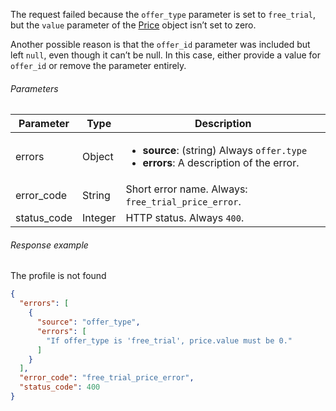 <!--- FreeTrialPrice.md ---> 

The request failed because the `offer_type` parameter is set to `free_trial`, but the `value` parameter of the [Price](server-side-api-objects#price) object isn’t set to zero.

Another possible reason is that the `offer_id` parameter was included but left `null`, even though it can’t be null. In this case, either provide a value for `offer_id` or remove the parameter entirely.

###### Parameters

| Parameter   | Type    | Description                                                  |
| ----------- | ------- | ------------------------------------------------------------ |
| errors      | Object  | <ul><li> **source**: (string) Always `offer.type`</li><li> **errors**: A description of the error.</li></ul> |
| error_code  | String  | Short error name. Always: `free_trial_price_error`.          |
| status_code | Integer | HTTP status. Always `400`.                                   |

###### Response example

The profile is not found

```json
{
  "errors": [
    {
      "source": "offer_type",
      "errors": [
        "If offer_type is 'free_trial', price.value must be 0."
      ]
    }
  ],
  "error_code": "free_trial_price_error",
  "status_code": 400
}
```

 